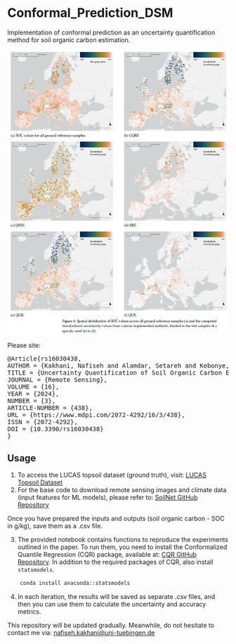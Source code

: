 # Conformal_Prediction_DSM

Implementation of conformal prediction as an uncertainty quantification method for soil organic carbon estimation. 

![Conformal_Prediction_DSM](./img/cp_github.png)

Please site: 

<pre>
@Article{rs16030438,
AUTHOR = {Kakhani, Nafiseh and Alamdar, Setareh and Kebonye, Ndiye Michael and Amani, Meisam and Scholten, Thomas},
TITLE = {Uncertainty Quantification of Soil Organic Carbon Estimation from Remote Sensing Data with Conformal Prediction},
JOURNAL = {Remote Sensing},
VOLUME = {16},
YEAR = {2024},
NUMBER = {3},
ARTICLE-NUMBER = {438},
URL = {https://www.mdpi.com/2072-4292/16/3/438},
ISSN = {2072-4292},
DOI = {10.3390/rs16030438}
}
</pre>

## Usage

1. To access the LUCAS topsoil dataset (ground truth), visit: [LUCAS Topsoil Dataset](https://esdac.jrc.ec.europa.eu/content/topsoil-physical-properties-europe-based-lucas-topsoil-data)
2. For the base code to download remote sensing images and climate data (input features for ML models), please refer to: [SoilNet GitHub Repository](https://github.com/moienr/SoilNet)

Once you have prepared the inputs and outputs (soil organic carbon - SOC in g/kg), save them as a .csv file.

3. The provided notebook contains functions to reproduce the experiments outlined in the paper. To run them, you need to install the Conformalized Quantile Regression (CQR) package, available at: [CQR GitHub Repository](https://github.com/yromano/cqr).
In addition to the required packages of CQR, also install `statsmodels`.

```bash
    conda install anaconda::statsmodels
```
4. In each iteration, the results will be saved as separate .csv files, and then you can use them to calculate the uncertainty and accuracy metrics.

This repository will be updated gradually. Meanwhile, do not hesitate to contact me via: nafiseh.kakhani@uni-tuebingen.de
